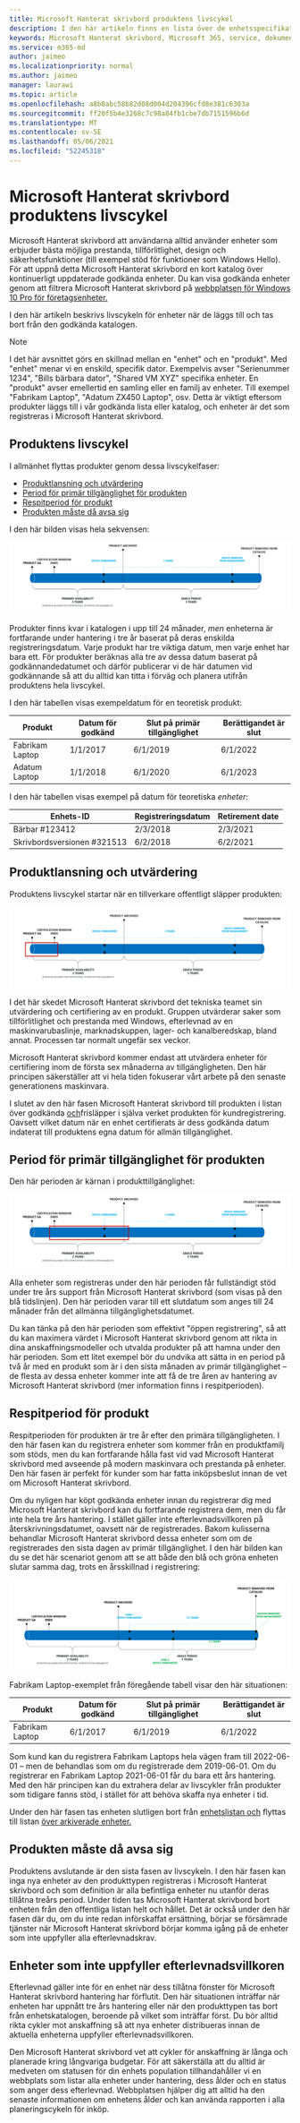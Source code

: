```yaml
---
title: Microsoft Hanterat skrivbord produktens livscykel
description: I den här artikeln finns en lista över de enhetsspecifikationer som används Microsoft Hanterat skrivbord.
keywords: Microsoft Hanterat skrivbord, Microsoft 365, service, dokumentation
ms.service: m365-md
author: jaimeo
ms.localizationpriority: normal
ms.author: jaimeo
manager: laurawi
ms.topic: article
ms.openlocfilehash: a8b8abc58b82d08d004d204396cfd8e381c6303a
ms.sourcegitcommit: ff20f5b4e3268c7c98a84fb1cbe7db7151596b6d
ms.translationtype: MT
ms.contentlocale: sv-SE
ms.lasthandoff: 05/06/2021
ms.locfileid: "52245318"
---
```

# <a name="microsoft-managed-desktop-product-lifecycle"></a>Microsoft Hanterat skrivbord produktens livscykel

Microsoft Hanterat skrivbord att användarna alltid använder enheter som erbjuder bästa möjliga prestanda, tillförlitlighet, design och säkerhetsfunktioner (till exempel stöd för funktioner som Windows Hello). För att uppnå detta Microsoft Hanterat skrivbord en kort katalog över kontinuerligt uppdaterade godkända enheter. Du kan visa godkända enheter genom att filtrera Microsoft Hanterat skrivbord på [webbplatsen för Windows 10 Pro för företagsenheter.](https://www.microsoft.com/windowsforbusiness/view-all-devices)
 
I den här artikeln beskrivs livscykeln för enheter när de läggs till och tas bort från den godkända katalogen. 

> [!NOTE]
> I det här avsnittet görs en skillnad mellan en "enhet" och en "produkt". Med "enhet" menar vi en enskild, specifik dator. Exempelvis avser "Serienummer 1234", "Bills bärbara dator", "Shared VM XYZ" specifika enheter. En "produkt" avser emellertid en samling eller en familj av enheter. Till exempel "Fabrikam Laptop", "Adatum ZX450 Laptop", osv. Detta är viktigt eftersom produkter läggs till i vår godkända lista eller katalog, och enheter är det som registreras i Microsoft Hanterat skrivbord.

## <a name="product-lifecycle"></a>Produktens livscykel

 I allmänhet flyttas produkter genom dessa livscykelfaser:

- [Produktlansning och utvärdering](#product-release-and-evaluation)
- [Period för primär tillgänglighet för produkten](#product-primary-availability-period)
- [Respitperiod för produkt](#product-grace-period)
- [Produkten måste då avsa sig](#product-retirement)


I den här bilden visas hela sekvensen:

![livscykeltidslinje: från och med produktens allmänna tillgänglighet varar "primär tillgänglighet" i två år. Under den här tiden avslutas certifieringsfönstret och vid något tillfälle är enheten onboarded. I slutet av den primära tillgängligheten arkiveras produkten och "respitperioden" på tre år startar. Från och med att enheten är ombord har den en användningsperiod på 3 år tills den tas bort från hanteringen. I slutet av respitperioden tar vi bort produkten från katalogen.](../../media/non-dark1-edits.PNG)

Produkter finns kvar i katalogen i upp till 24 månader, <em>men</em> enheterna är fortfarande under hantering i tre år baserat på deras enskilda registreringsdatum. Varje produkt har tre viktiga datum, men varje enhet har bara ett. För produkter beräknas alla tre av <em></em>dessa datum baserat på godkännandedatumet och därför publicerar vi de här datumen vid godkännande så att du alltid kan titta i förväg och planera utifrån produktens hela livscykel.

I den här tabellen visas exempeldatum för en teoretisk produkt:


|Produkt  |Datum för godkänd  |Slut på primär tillgänglighet  |Berättigandet är slut  |
|---------|---------|---------|---------|
|Fabrikam Laptop    | 1/1/2017 | 6/1/2019 | 6/1/2022 |
|Adatum Laptop   | 1/1/2018 | 6/1/2020 | 6/1/2023  |

I den här tabellen visas exempel på datum för teoretiska *enheter:*


|Enhets-ID  |Registreringsdatum  |Retirement date  |
|---------|---------|---------|
|Bärbar #123412     |  2/3/2018       |  2/3/2021       |
|Skrivbordsversionen #321513     | 6/2/2018        |  6/2/2021       |


## <a name="product-release-and-evaluation"></a>Produktlansning och utvärdering

Produktens livscykel startar när en tillverkare offentligt släpper produkten:

![Livscykeltidslinje som visar utgivnings- och utvärderingsperiod](../../media/non-dark3-edits.PNG)

I det här skedet Microsoft Hanterat skrivbord det tekniska teamet sin utvärdering och certifiering av en produkt. Gruppen utvärderar saker som tillförlitlighet och prestanda med Windows, efterlevnad av en maskinvarubaslinje, marknadskuppen, lager- och kanalberedskap, bland annat. Processen tar normalt ungefär sex veckor.
  
Microsoft Hanterat skrivbord kommer endast att utvärdera enheter för certifiering inom de första sex månaderna av tillgängligheten. Den här principen säkerställer att vi hela tiden fokuserar vårt arbete på den senaste generationens maskinvara.
 
I slutet av den här fasen Microsoft Hanterat skrivbord till produkten i listan över godkända [och](device-list.md)frisläpper i själva verket produkten för kundregistrering. Oavsett vilket datum när en enhet  certifierats är dess godkända datum indaterat till produktens egna datum för allmän tillgänglighet. 


## <a name="product-primary-availability-period"></a>Period för primär tillgänglighet för produkten

Den här perioden är kärnan i produkttillgänglighet:

![Livscykeltidslinje som visar primär tillgänglighet](../../media/non-dark4-edits.PNG)

Alla enheter som registreras under den här perioden får fullständigt stöd under tre års support från Microsoft Hanterat skrivbord (som visas på den blå tidslinjen). Den här perioden varar till ett slutdatum som anges till 24 månader från det allmänna tillgänglighetsdatumet.

Du kan tänka på den här perioden som effektivt "öppen registrering", så att du kan maximera värdet i Microsoft Hanterat skrivbord genom att rikta in dina anskaffningsmodeller och utvalda produkter på att hamna under den här perioden. Som ett litet exempel bör du undvika att sätta in en period på två år med en produkt som är i den sista månaden av primär [](#product-grace-period) tillgänglighet – de flesta av dessa enheter kommer inte att få de tre åren av hantering av Microsoft Hanterat skrivbord (mer information finns i respitperioden).  

## <a name="product-grace-period"></a>Respitperiod för produkt

Respitperioden för produkten är tre år efter den primära tillgängligheten. I den här fasen kan du registrera enheter som kommer från en produktfamilj som stöds, men du kan fortfarande hålla fast vid vad Microsoft Hanterat skrivbord med avseende på modern maskinvara och prestanda på enheter. Den här fasen är perfekt för kunder som har fatta inköpsbeslut innan de vet om Microsoft Hanterat skrivbord. 

Om du nyligen har köpt godkända enheter innan du registrerar dig med Microsoft Hanterat skrivbord kan du fortfarande registrera dem, men du får inte hela tre års hantering. I stället gäller inte efterlevnadsvillkoren på återskrivningsdatumet, oavsett när de registrerades. Bakom kulisserna behandlar Microsoft Hanterat skrivbord dessa enheter som om de registrerades den sista dagen av primär tillgänglighet. I den här bilden kan du se det här scenariot genom att se att både den blå och gröna enheten slutar samma dag, trots en årsskillnad i registrering:


![Livscykeltidslinje som visar respitperiod](../../media/non-dark2-edits.PNG)

Fabrikam Laptop-exemplet från föregående tabell visar den här situationen: 

|Produkt  |Datum för godkänd  |Slut på primär tillgänglighet  |Berättigandet är slut  |
|---------|---------|---------|---------|
|Fabrikam Laptop    | 6/1/2017 | 6/1/2019 | 6/1/2022 |

Som kund kan du registrera Fabrikam Laptops hela vägen fram till 2022-06-01 – men de behandlas som om du registrerade dem 2019-06-01. Om du registrerar en Fabrikam Laptop 2021-06-01 får du bara ett års hantering. Med den här principen kan du extrahera delar av livscykler från produkter som tidigare fanns stöd, i stället för att behöva skaffa nya enheter i tid. 

Under den här fasen tas enheten slutligen bort från [enhetslistan och](device-list.md) flyttas till listan [över arkiverade enheter.](archived-device-list.md)


## <a name="product-retirement"></a>Produkten måste då avsa sig

Produktens avslutande är den sista fasen av livscykeln. I den här fasen kan inga nya enheter av den produkttypen registreras i Microsoft Hanterat skrivbord och som definition är alla befintliga enheter nu utanför deras tillåtna treårs period. Under tiden tas Microsoft Hanterat skrivbord bort enheten från den offentliga listan helt och hållet. Det är också under den här fasen där du, om du inte redan införskaffat ersättning, börjar se försämrade tjänster när Microsoft Hanterat skrivbord börjar komma igång på de enheter som inte uppfyller alla efterlevnadskrav. 

## <a name="devices-that-are-out-of-compliance"></a>Enheter som inte uppfyller efterlevnadsvillkoren

Efterlevnad gäller inte för en enhet när dess tillåtna fönster för Microsoft Hanterat skrivbord hantering har förflutit. Den här situationen inträffar när enheten har uppnått tre års hantering eller när den produkttypen tas bort från enhetskatalogen, beroende på vilket som inträffar först. Du bör alltid rikta cykler mot anskaffning så att nya enheter distribueras innan de aktuella enheterna uppfyller efterlevnadsvillkoren.

Den Microsoft Hanterat skrivbord vet att cykler för anskaffning är långa och planerade kring långvariga budgetar. För att säkerställa att du alltid är medveten om statusen för din enhets population tillhandahåller vi en webbplats som listar alla enheter under hantering, dess ålder och en status som anger dess efterlevnad. [](https://aka.ms/mmdportal) Webbplatsen hjälper dig att alltid ha den senaste informationen om enhetens ålder och kan använda rapporten i alla planeringscykeln för inköp. 







